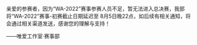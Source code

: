 亲爱的参赛者，因为“WA-2022”赛事参赛人员不足，暂无法进入总决赛，我部将“WA-2022”赛事-初赛截止日期延迟至 8月5日晚22点，如后续有相关通知，将会通过相关渠道发送，感谢您的理解与支持！

——唯爱工作室·赛事部
